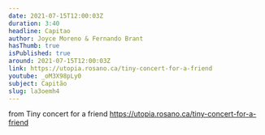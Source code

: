 ```yaml
---
date: 2021-07-15T12:00:03Z
duration: 3:40
headline: Capitao
author: Joyce Moreno & Fernando Brant
hasThumb: true
isPublished: true
around: 2021-07-15T12:00:03Z
link: https://utopia.rosano.ca/tiny-concert-for-a-friend
youtube: _oM3X98pLy0
subject: Capitão
slug: la3oemh4
---
```

from Tiny concert for a friend https://utopia.rosano.ca/tiny-concert-for-a-friend
